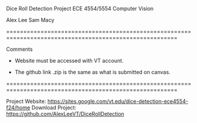 Dice Roll Detection Project 
ECE 4554/5554 Computer Vision

Alex Lee
Sam Macy

========================================================================================================

Comments

  - Website must be accessed with VT account.

  - The github link .zip is the same as what is submitted on canvas.

========================================================================================================

Project Website: https://sites.google.com/vt.edu/dice-detection-ece4554-f24/home
Download Project: https://github.com/AlexLeeVT/DiceRollDetection

